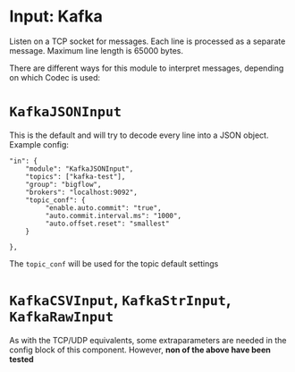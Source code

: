 # Input: Kafka

Listen on a TCP socket for messages. Each line is processed as a separate
message. Maximum line length is 65000 bytes.

There are different ways for this module to interpret messages, depending on
which Codec is used:

# `KafkaJSONInput`

This is the default and will try to decode every line into a JSON object.
Example config:

    "in": {
        "module": "KafkaJSONInput",
        "topics": ["kafka-test"],
        "group": "bigflow",
        "brokers": "localhost:9092",
        "topic_conf": {
             "enable.auto.commit": "true",
             "auto.commit.interval.ms": "1000",
             "auto.offset.reset": "smallest"
        }

    },

The `topic_conf` will be used for the topic default settings


# `KafkaCSVInput`, `KafkaStrInput`, `KafkaRawInput`

As with the TCP/UDP equivalents, some extraparameters are needed in the config
block of this component. However, **non of the above have been tested**
